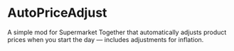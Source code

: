 # AutoPriceAdjust
A simple mod for Supermarket Together that automatically adjusts product prices when you start the day — includes adjustments for inflation.
